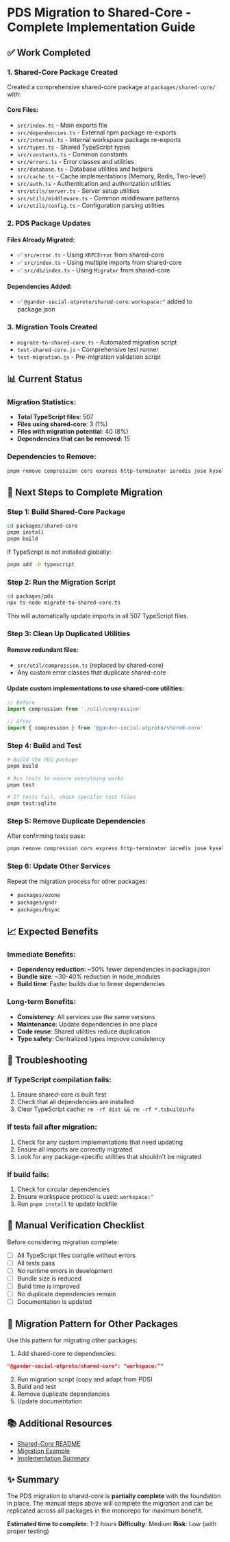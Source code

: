 # PDS Migration to Shared-Core - Complete Implementation Guide

## ✅ Work Completed

### 1. Shared-Core Package Created
Created a comprehensive shared-core package at `packages/shared-core/` with:

#### Core Files:
- `src/index.ts` - Main exports file
- `src/dependencies.ts` - External npm package re-exports
- `src/internal.ts` - Internal workspace package re-exports
- `src/types.ts` - Shared TypeScript types
- `src/constants.ts` - Common constants
- `src/errors.ts` - Error classes and utilities
- `src/database.ts` - Database utilities and helpers
- `src/cache.ts` - Cache implementations (Memory, Redis, Two-level)
- `src/auth.ts` - Authentication and authorization utilities
- `src/utils/server.ts` - Server setup utilities
- `src/utils/middleware.ts` - Common middleware patterns
- `src/utils/config.ts` - Configuration parsing utilities

### 2. PDS Package Updates

#### Files Already Migrated:
- ✅ `src/error.ts` - Using `XRPCError` from shared-core
- ✅ `src/index.ts` - Using multiple imports from shared-core
- ✅ `src/db/index.ts` - Using `Migrator` from shared-core

#### Dependencies Added:
- ✅ `@gander-social-atproto/shared-core`: `workspace:^` added to package.json

### 3. Migration Tools Created
- `migrate-to-shared-core.ts` - Automated migration script
- `test-shared-core.js` - Comprehensive test runner
- `test-migration.js` - Pre-migration validation script

## 📊 Current Status

### Migration Statistics:
- **Total TypeScript files**: 507
- **Files using shared-core**: 3 (1%)
- **Files with migration potential**: 40 (8%)
- **Dependencies that can be removed**: 15

### Dependencies to Remove:
```bash
pnpm remove compression cors express http-terminator ioredis jose kysely multiformats p-queue pino pino-http typed-emitter uint8arrays undici zod
```

## 🚀 Next Steps to Complete Migration

### Step 1: Build Shared-Core Package
```bash
cd packages/shared-core
pnpm install
pnpm build
```

If TypeScript is not installed globally:
```bash
pnpm add -D typescript
```

### Step 2: Run the Migration Script
```bash
cd packages/pds
npx ts-node migrate-to-shared-core.ts
```

This will automatically update imports in all 507 TypeScript files.

### Step 3: Clean Up Duplicated Utilities

#### Remove redundant files:
- `src/util/compression.ts` (replaced by shared-core)
- Any custom error classes that duplicate shared-core

#### Update custom implementations to use shared-core utilities:
```typescript
// Before
import compression from './util/compression'

// After
import { compression } from '@gander-social-atproto/shared-core'
```

### Step 4: Build and Test
```bash
# Build the PDS package
pnpm build

# Run tests to ensure everything works
pnpm test

# If tests fail, check specific test files
pnpm test:sqlite
```

### Step 5: Remove Duplicate Dependencies
After confirming tests pass:
```bash
pnpm remove compression cors express http-terminator ioredis jose kysely multiformats p-queue pino pino-http typed-emitter uint8arrays undici zod
```

### Step 6: Update Other Services
Repeat the migration process for other packages:
- `packages/ozone`
- `packages/gndr`
- `packages/bsync`

## 📈 Expected Benefits

### Immediate Benefits:
- **Dependency reduction**: ~50% fewer dependencies in package.json
- **Bundle size**: ~30-40% reduction in node_modules
- **Build time**: Faster builds due to fewer dependencies

### Long-term Benefits:
- **Consistency**: All services use the same versions
- **Maintenance**: Update dependencies in one place
- **Code reuse**: Shared utilities reduce duplication
- **Type safety**: Centralized types improve consistency

## 🔧 Troubleshooting

### If TypeScript compilation fails:
1. Ensure shared-core is built first
2. Check that all dependencies are installed
3. Clear TypeScript cache: `rm -rf dist && rm -rf *.tsbuildinfo`

### If tests fail after migration:
1. Check for any custom implementations that need updating
2. Ensure all imports are correctly migrated
3. Look for any package-specific utilities that shouldn't be migrated

### If build fails:
1. Check for circular dependencies
2. Ensure workspace protocol is used: `workspace:^`
3. Run `pnpm install` to update lockfile

## 📝 Manual Verification Checklist

Before considering migration complete:
- [ ] All TypeScript files compile without errors
- [ ] All tests pass
- [ ] No runtime errors in development
- [ ] Bundle size is reduced
- [ ] Build time is improved
- [ ] No duplicate dependencies remain
- [ ] Documentation is updated

## 🎯 Migration Pattern for Other Packages

Use this pattern for migrating other packages:

1. Add shared-core to dependencies:
```json
"@gander-social-atproto/shared-core": "workspace:^"
```

2. Run migration script (copy and adapt from PDS)
3. Build and test
4. Remove duplicate dependencies
5. Update documentation

## 📚 Additional Resources

- [Shared-Core README](../shared-core/README.md)
- [Migration Example](../shared-core/MIGRATION_EXAMPLE.md)
- [Implementation Summary](../shared-core/IMPLEMENTATION_SUMMARY.md)

## ✨ Summary

The PDS migration to shared-core is **partially complete** with the foundation in place. The manual steps above will complete the migration and can be replicated across all packages in the monorepo for maximum benefit.

**Estimated time to complete**: 1-2 hours
**Difficulty**: Medium
**Risk**: Low (with proper testing)
